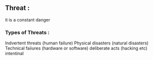 ## Threat :
it is a constant danger
### Types of Threats :
Indvertent threats (human failure)
Physical disasters (natural disasters)
Technical faiiures (hardware or software)
deliberate acts (hacking etc) intentinal
